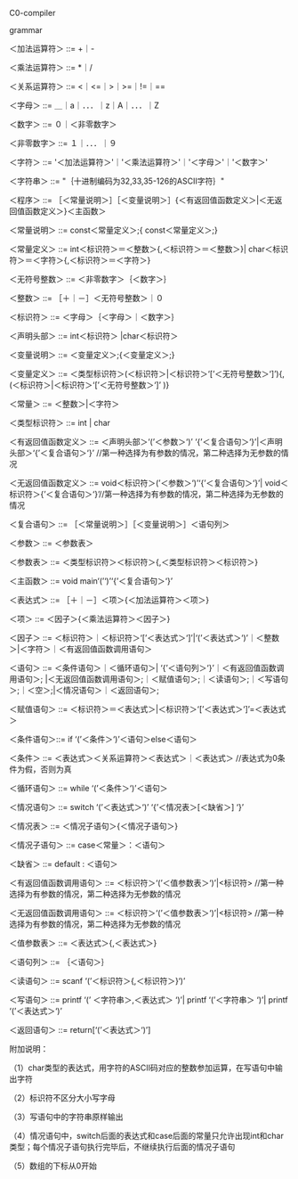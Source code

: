 C0-compiler

grammar

>
＜加法运算符＞ ::= +｜-

＜乘法运算符＞  ::= *｜/

＜关系运算符＞  ::=  <｜<=｜>｜>=｜!=｜==

＜字母＞   ::= ＿｜a｜．．．｜z｜A｜．．．｜Z

＜数字＞   ::= ０｜＜非零数字＞

＜非零数字＞  ::= １｜．．．｜９

＜字符＞    ::=  '＜加法运算符＞'｜'＜乘法运算符＞'｜'＜字母＞'｜'＜数字＞'

＜字符串＞   ::=  "｛十进制编码为32,33,35-126的ASCII字符｝"

＜程序＞    ::= ［＜常量说明＞］［＜变量说明＞］{＜有返回值函数定义＞|＜无返回值函数定义＞}＜主函数＞

＜常量说明＞ ::=  const＜常量定义＞;{ const＜常量定义＞;}

＜常量定义＞   ::=   int＜标识符＞＝＜整数＞{,＜标识符＞＝＜整数＞}| char＜标识符＞＝＜字符＞{,＜标识符＞＝＜字符＞}

＜无符号整数＞  ::= ＜非零数字＞｛＜数字＞｝

＜整数＞        ::= ［＋｜－］＜无符号整数＞｜０

＜标识符＞    ::=  ＜字母＞｛＜字母＞｜＜数字＞｝

＜声明头部＞   ::=  int＜标识符＞ |char＜标识符＞

＜变量说明＞  ::= ＜变量定义＞;{＜变量定义＞;}

＜变量定义＞  ::= ＜类型标识符＞(＜标识符＞|＜标识符＞‘[’＜无符号整数＞‘]’){,(＜标识符＞|＜标识符＞‘[’＜无符号整数＞‘]’ )}

＜常量＞   ::=  ＜整数＞|＜字符＞

＜类型标识符＞      ::=  int | char

＜有返回值函数定义＞  ::=  ＜声明头部＞‘(’＜参数＞‘)’ ‘{’＜复合语句＞‘}’|＜声明头部＞‘{’＜复合语句＞‘}’  //第一种选择为有参数的情况，第二种选择为无参数的情况

＜无返回值函数定义＞  ::= void＜标识符＞(’＜参数＞‘)’‘{’＜复合语句＞‘}’| void＜标识符＞{’＜复合语句＞‘}’//第一种选择为有参数的情况，第二种选择为无参数的情况

＜复合语句＞   ::=  ［＜常量说明＞］［＜变量说明＞］＜语句列＞

＜参数＞    ::= ＜参数表＞

＜参数表＞    ::=  ＜类型标识符＞＜标识符＞{,＜类型标识符＞＜标识符＞}

＜主函数＞    ::= void main‘(’‘)’‘{’＜复合语句＞‘}’

＜表达式＞    ::= ［＋｜－］＜项＞{＜加法运算符＞＜项＞}

＜项＞     ::= ＜因子＞{＜乘法运算符＞＜因子＞}

＜因子＞    ::= ＜标识符＞｜＜标识符＞‘[’＜表达式＞‘]’|‘(’＜表达式＞‘)’｜＜整数＞|＜字符＞｜＜有返回值函数调用语句＞         

＜语句＞    ::= ＜条件语句＞｜＜循环语句＞| ‘{’＜语句列＞‘}’｜＜有返回值函数调用语句＞; |＜无返回值函数调用语句＞;｜＜赋值语句＞;｜＜读语句＞;｜＜写语句＞;｜＜空＞;|＜情况语句＞｜＜返回语句＞;

＜赋值语句＞   ::=  ＜标识符＞＝＜表达式＞|＜标识符＞‘[’＜表达式＞‘]’=＜表达式＞

＜条件语句＞::= if ‘(’＜条件＞‘)’＜语句＞else＜语句＞

＜条件＞    ::=  ＜表达式＞＜关系运算符＞＜表达式＞｜＜表达式＞ //表达式为0条件为假，否则为真

＜循环语句＞   ::=  while ‘(’＜条件＞‘)’＜语句＞

＜情况语句＞  ::=  switch ‘(’＜表达式＞‘)’ ‘{’＜情况表＞[＜缺省＞] ‘}’

＜情况表＞   ::=  ＜情况子语句＞{＜情况子语句＞}

＜情况子语句＞  ::=  case＜常量＞：＜语句＞

＜缺省＞   ::=  default : ＜语句＞

＜有返回值函数调用语句＞ ::= ＜标识符＞‘(’＜值参数表＞‘)’|<标识符> //第一种选择为有参数的情况，第二种选择为无参数的情况

＜无返回值函数调用语句＞ ::= ＜标识符＞‘(’＜值参数表＞‘)’|<标识符> //第一种选择为有参数的情况，第二种选择为无参数的情况

＜值参数表＞   ::= ＜表达式＞{,＜表达式＞}

＜语句列＞   ::= ｛＜语句＞｝

＜读语句＞    ::=  scanf ‘(’＜标识符＞{,＜标识符＞}‘)’

＜写语句＞    ::= printf ‘(’ ＜字符串＞,＜表达式＞ ‘)’| printf ‘(’＜字符串＞ ‘)’| printf ‘(’＜表达式＞‘)’

＜返回语句＞   ::=  return[‘(’＜表达式＞‘)’]     

附加说明：

（1）char类型的表达式，用字符的ASCII码对应的整数参加运算，在写语句中输出字符

（2）标识符不区分大小写字母

（3）写语句中的字符串原样输出 

（4）情况语句中，switch后面的表达式和case后面的常量只允许出现int和char类型；每个情况子语句执行完毕后，不继续执行后面的情况子语句 

（5）数组的下标从0开始
